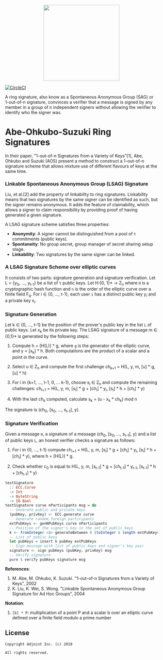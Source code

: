 <p align="center">
  <a href="http://www.adjoint.io"><img src="https://www.adjoint.io/assets/img/adjoint-logo@2x.png" width="250"/></a>
</p>

[![CircleCI](https://circleci.com/gh/adjoint-io/aos-signature.svg?style=svg&circle-token=ec783d4839d6a26e274796dd6e014399eac3918b)](https://circleci.com/gh/adjoint-io/aos-signature)

A ring signature, also know as a Spontaneous Anonymous Group (SAG) or 1-out-of-n signature, convinces a verifier that a message is signed by any member in a group of n independent signers without allowing the verifier to identify who the signer was.

Abe-Ohkubo-Suzuki Ring Signatures
=================================

In their paper, "1-out-of-n Signatures from a Variety of Keys"[1], Abe, Ohkubo and Suzuki (AOS) present a method to construct a 1-out-of-n signature scheme that allows mixture use of different flavours of keys at the same time.

### Linkable Spontaneous Anonymous Group (LSAG) Signature

Liu, et al.[2] add the property of linkability to ring signatures. Linkability means
that two signatures by the same signer can be identified as such, but the signer remains anonymous. It adds the feature of claimability, which allows a signer to claim responsibility by providing proof of having generated a given signature.

A LSAG signature scheme satisfies three properties:

- **Anonymity**: A signer cannot be distinguished from a pool of `t` commitments (public keys).
- **Spontaneity**: No group secret, group manager of secret sharing setup stage.
- **Linkability**: Two signatures by the same signer can be linked.

### A LSAG Signature Scheme over elliptic curves

It consists of two parts: signature generation and signature verification. Let L = {y<sub>0</sub>, ..., y<sub>t-1</sub>} be a list of `t` public keys. Let H:{0, 1}* -> Z<sub>n</sub> where `H` is a cryptographic hash function and `n` is the order of the elliptic curve over a finite field F<sub>q</sub>. For i ∈ {0, ..., t-1},
each user `i` has a distinct public key y<sub>i</sub> and a private key x<sub>i</sub>.

### Signature Generation

Let k ∈ {0, ..., t-1} be the position of the prover's public key in the list `L`
of public keys. Let x<sub>k</sub> be its private key. The LSAG signature of a message m ∈ {0,1}* is generated by the following steps:

1. Compute h = [H(L)] \* g, where `g` is the generator of the elliptic curve, and
y = [x<sub>k</sub>] \* h. Both computations are the product of a scalar and a point in the curve.

2. Select u ∈ Z<sub>n</sub> and compute the first challenge ch<sub>k+1</sub> = H(L, y, m, [u] \* g, [u] \* h)

3. For i in {k+1, ..., t-1, 0, ... k-1}, choose s<sub>i</sub> ∈ Z<sub>n</sub> and compute the remaining challenges: ch<sub>i+1</sub> = H(L, y, m, [s<sub>i</sub>] \* g + [ch<sub>i</sub>] \* y<sub>i</sub>, [s<sub>i</sub>] \* h + [ch<sub>i</sub>] \* y)

4. With the last ch<sub>k</sub> computed, calculate s<sub>k</sub> = (u - x<sub>k</sub> \* ch<sub>k</sub>) mod n

The signature is (ch<sub>0</sub>, [s<sub>0</sub>, ..., s<sub>t-1</sub>], y).

### Signature Verification

Given a message `m`, a signature of a message (ch<sub>0</sub>, [s<sub>0</sub>, ..., s<sub>t-1</sub>], y) and a list of public keys `L`, an honest verifier checks a signature as follows:

1. For i in {0, ..., t-1} compute ch<sub>i+1</sub> = H(L, y, m, [s<sub>i</sub>] \* g + [ch<sub>i</sub>] \* y<sub>i</sub>, [s<sub>i</sub>] \* h + [ch<sub>i</sub>] \* y), where h = [H(L)] \* g.

2. Check whether c<sub>0</sub> is equal to H(L, y, m, [s<sub>t-1</sub>] \* g + [ch<sub>t-1</sub>] \* y<sub>t-1</sub>, [s<sub>t-1</sub>] \* h + [ch<sub>t-1</sub>] \* y)

```haskell
testSignature
  :: ECC.Curve
  -> Int
  -> ByteString
  -> IO Bool
testSignature curve nParticipants msg = do
  -- Generate public and private keys
  (pubKey, privKey) <- ECC.generate curve
  -- Generate random foreign participants
  extPubKeys <- genNPubKeys curve nParticipants
  -- Position of the signer's key in the set of public keys
  k <- fromInteger <$> generateBetween 0 (toInteger $ length extPubKeys - 1)
  -- List of public keys
  let pubKeys = insert k pubKey extPubKeys
  -- Sign message with list of public keys and signer's key pair
  signature <- sign pubKeys (pubKey, privKey) msg
  -- Verify signature
  pure $ verify pubKeys signature msg
```

**References**:
1. M. Abe, M. Ohkubo, K. Suzuki. "1-out-of-n Signatures from a Variety of Keys", 2002
2. K. Liu, K. Wei, S. Wong. "Linkable Spontaneous Anonymous Group
Signature for Ad Hoc Groups", 2004


**Notation**:

1. `[b] * P`: multiplication of a point P and a scalar b over an elliptic curve defined over a finite field modulo a prime number

License
-------

```
Copyright Adjoint Inc. (c) 2018

All rights reserved.
```
